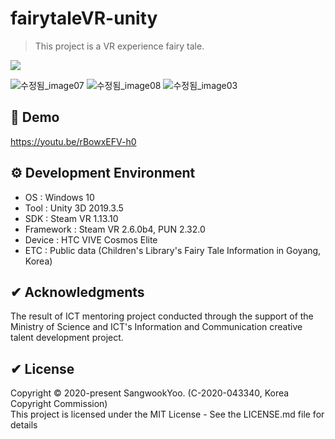 # fairytaleVR-unity
> This project is a VR experience fairy tale.
<p>
  <a><img src="https://img.shields.io/badge/unity3d-2019.3.5-blue?style=flat-square&logo=unity"></a>
</p>

![수정됨_image07](https://user-images.githubusercontent.com/61134850/127846351-79dad8fa-f6bb-49c2-9f5d-d458f876370f.png)
![수정됨_image08](https://user-images.githubusercontent.com/61134850/127846355-2aad965c-1693-44ed-8204-0107e29fc6e0.png)
![수정됨_image03](https://user-images.githubusercontent.com/61134850/127846054-0421a110-4aba-4c73-8e76-da171f8ceeaa.png)

## 📢 Demo
https://youtu.be/rBowxEFV-h0

## ⚙ Development Environment
 * OS : Windows 10
 * Tool : Unity 3D 2019.3.5
 * SDK : Steam VR 1.13.10
 * Framework : Steam VR 2.6.0b4, PUN 2.32.0
 * Device : HTC VIVE Cosmos Elite
 * ETC : Public data (Children's Library's Fairy Tale Information in Goyang, Korea)

## ✔ Acknowledgments
The result of ICT mentoring project conducted through the support of the Ministry of Science and ICT's Information and Communication creative talent development project.

## ✔ License
Copyright © 2020-present SangwookYoo. (C-2020-043340, Korea Copyright Commission)<br />
This project is licensed under the MIT License - See the LICENSE.md file for details
